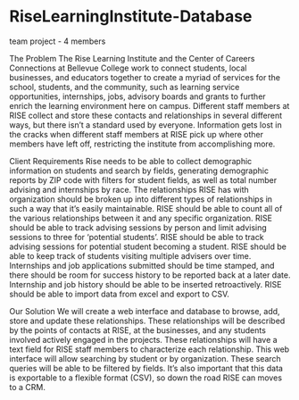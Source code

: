 # RiseLearningInstitute-Database

team project - 4 members

The Problem
The Rise Learning Institute and the Center of Careers Connections at Bellevue College work to connect students, local businesses, and educators together to create a myriad of services for the school, students, and the community, such as learning service opportunities, internships, jobs, advisory boards and grants to further enrich the learning environment here on campus. Different staff members at RISE collect and store these contacts and relationships in several different ways, but there isn’t a standard used by everyone. Information gets lost in the cracks when different staff members at RISE pick up where other members have left off, restricting the institute from accomplishing more. 

Client Requirements
Rise needs to be able to collect demographic information on students and search by fields, generating demographic reports by ZIP code with filters for student fields, as well as total number advising and internships by race. The relationships RISE has with organization should be broken up into different types of relationships in such a way that it’s easily maintainable. RISE should be able to count all of the various relationships between it and any specific organization. RISE should be able to track advising sessions by person and limit advising sessions to three for ‘potential students’. RISE should be able to track advising sessions for potential student becoming a student. RISE should be able to keep track of students visiting multiple advisers over time. Internships and job applications submitted should be time stamped, and there should be room for success history to be reported back at a later date. Internship and job history should be able to be inserted retroactively. RISE should be able to import data from excel and export to CSV.

Our Solution
We will create a web interface and database to browse, add, store and update these relationships. These relationships will be described by the points of contacts at RISE, at the businesses, and any students involved actively engaged in the projects. These relationships will have a text field for RISE staff members to characterize each relationship. This web interface will allow searching by student or by organization. These search queries will be able to be filtered by fields. It’s also important that this data is exportable to a flexible format (CSV), so down the road RISE can moves to a CRM.
